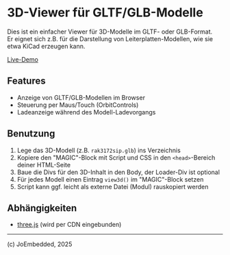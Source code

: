 # 3D-Viewer für GLTF/GLB-Modelle

Dies ist ein einfacher Viewer für 3D-Modelle im GLTF- oder GLB-Format.  
Er eignet sich z.B. für die Darstellung von Leiterplatten-Modellen, wie sie etwa KiCad erzeugen kann.

[Live-Demo](https://joembedded.github.io/viewer3d/index.html)

## Features
- Anzeige von GLTF/GLB-Modellen im Browser
- Steuerung per Maus/Touch (OrbitControls)
- Ladeanzeige während des Modell-Ladevorgangs

## Benutzung
1. Lege das 3D-Modell (z.B. `rak3172sip.glb`) ins Verzeichnis
2. Kopiere den "MAGIC"-Block mit Script und CSS in den `<head>`-Bereich deiner HTML-Seite
3. Baue die Divs für den 3D-Inhalt in den Body, der Loader-Div ist optional
4. Für jedes Modell einen Eintrag `view3d()` im "MAGIC"-Block setzen
5. Script kann ggf. leicht als externe Datei (Modul) rauskopiert werden

## Abhängigkeiten
- [three.js](https://threejs.org/) (wird per CDN eingebunden)

---
(c) JoEmbedded, 2025
